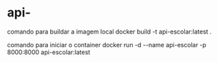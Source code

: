 # api-

comando para buildar a imagem local
docker build -t api-escolar:latest .

comando para iniciar o container
docker run -d --name api-escolar -p 8000:8000 api-escolar:latest